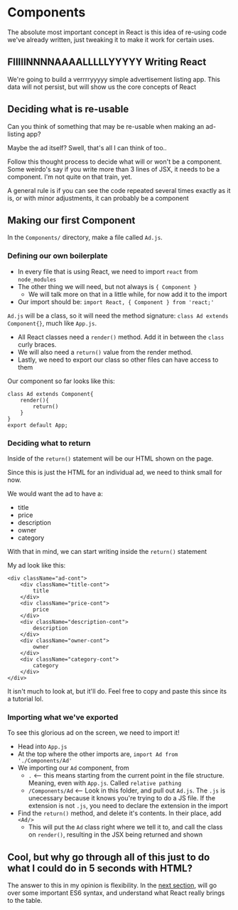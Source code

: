 # Components
The absolute most important concept in React is this idea of re-using code we've already written, just tweaking it to make it work for certain uses.

## FIIIIINNNNAAAALLLLLYYYYY Writing React
We're going to build a verrrryyyyy simple advertisement listing app. This data will not persist, but will show us the core concepts of React

## Deciding what is re-usable
Can you think of something that may be re-usable when making an ad-listing app?

Maybe the ad itself? Swell, that's all I can think of too..

Follow this thought process to decide what will or won't be a component. Some weirdo's say if you write more than 3 lines of JSX, it needs to be a component. I'm not quite on that train, yet.

 A general rule is if you can see the code repeated several times exactly as it is, or with minor adjustments, it can probably be a component

 ## Making our first Component
 In the `Components/` directory, make a file called `Ad.js`.

### Defining our own boilerplate

 - In every file that is using React, we need to import `react` from `node_modules`
 - The other thing we will need, but not always is `{ Component }`
    - We will talk more on that in a little while, for now add it to the import
- Our import should be: `import React, { Component } from 'react;'`

`Ad.js` will be a class, so it will need the method signature: `class Ad extends Component{}`, much like `App.js`.

- All React classes need a `render()` method. Add it in between the `class` curly braces.
- We will also need a `return()` value from the render method.
- Lastly, we need to export our class so other files can have access to them

Our component so far looks like this:

```
class Ad extends Component{
    render(){
        return()
    }
}
export default App;
```


### Deciding what to return
Inside of the `return()` statement will be our HTML shown on the page. 

Since this is just the HTML for an individual ad, we need to think small for now.

We would want the ad to have a:
- title
- price
- description
- owner
- category

With that in mind, we can start writing inside the `return()` statement

My ad look like this:
```
<div className="ad-cont">
    <div className="title-cont">
        title
    </div>
    <div className="price-cont">
        price
    </div>
    <div className="description-cont">
        description
    </div>
    <div className="owner-cont">
        owner
    </div>
    <div className="category-cont">
        category                
    </div>
</div>
```

It isn't much to look at, but it'll do. Feel free to copy and paste this since its a tutorial lol.

### Importing what we've exported
To see this glorious ad on the screen, we need to import it! 
- Head into `App.js`
- At the top where the other imports are, `import Ad from './Components/Ad'`
- We importing our `Ad` component, from 
    - `.` <-- this means starting from the current point in the file structure. Meaning, even with `App.js`. Called `relative pathing`
    - `/Components/Ad` <-- Look in this folder, and pull out `Ad.js`. The `.js` is unecessary because it knows you're trying to do a JS file. If the extension is not `.js`, you need to declare the extension in the import
- Find the `return()` method, and delete it's contents. In their place, add `<Ad/>`
    - This will put the `Ad` class right where we tell it to, and call the class on `render()`, resulting in the JSX being returned and shown

## Cool, but why go through all of this just to do what I could do in 5 seconds with HTML?
The answer to this in my opinion is flexibility. In the [next section](https://github.com/caldwell619/beginning-react/blob/master/docs/es6.md), will go over some important ES6 syntax, and understand what React really brings to the table.

